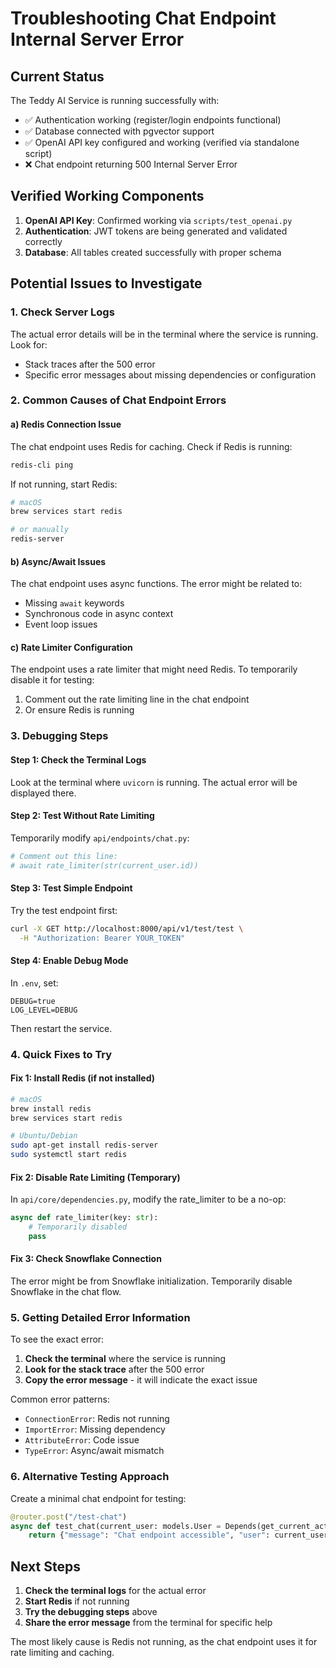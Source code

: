 # Troubleshooting Chat Endpoint Internal Server Error

## Current Status

The Teddy AI Service is running successfully with:
- ✅ Authentication working (register/login endpoints functional)
- ✅ Database connected with pgvector support
- ✅ OpenAI API key configured and working (verified via standalone script)
- ❌ Chat endpoint returning 500 Internal Server Error

## Verified Working Components

1. **OpenAI API Key**: Confirmed working via `scripts/test_openai.py`
2. **Authentication**: JWT tokens are being generated and validated correctly
3. **Database**: All tables created successfully with proper schema

## Potential Issues to Investigate

### 1. Check Server Logs
The actual error details will be in the terminal where the service is running. Look for:
- Stack traces after the 500 error
- Specific error messages about missing dependencies or configuration

### 2. Common Causes of Chat Endpoint Errors

#### a) Redis Connection Issue
The chat endpoint uses Redis for caching. Check if Redis is running:
```bash
redis-cli ping
```

If not running, start Redis:
```bash
# macOS
brew services start redis

# or manually
redis-server
```

#### b) Async/Await Issues
The chat endpoint uses async functions. The error might be related to:
- Missing `await` keywords
- Synchronous code in async context
- Event loop issues

#### c) Rate Limiter Configuration
The endpoint uses a rate limiter that might need Redis. To temporarily disable it for testing:
1. Comment out the rate limiting line in the chat endpoint
2. Or ensure Redis is running

### 3. Debugging Steps

#### Step 1: Check the Terminal Logs
Look at the terminal where `uvicorn` is running. The actual error will be displayed there.

#### Step 2: Test Without Rate Limiting
Temporarily modify `api/endpoints/chat.py`:
```python
# Comment out this line:
# await rate_limiter(str(current_user.id))
```

#### Step 3: Test Simple Endpoint
Try the test endpoint first:
```bash
curl -X GET http://localhost:8000/api/v1/test/test \
  -H "Authorization: Bearer YOUR_TOKEN"
```

#### Step 4: Enable Debug Mode
In `.env`, set:
```
DEBUG=true
LOG_LEVEL=DEBUG
```

Then restart the service.

### 4. Quick Fixes to Try

#### Fix 1: Install Redis (if not installed)
```bash
# macOS
brew install redis
brew services start redis

# Ubuntu/Debian
sudo apt-get install redis-server
sudo systemctl start redis
```

#### Fix 2: Disable Rate Limiting (Temporary)
In `api/core/dependencies.py`, modify the rate_limiter to be a no-op:
```python
async def rate_limiter(key: str):
    # Temporarily disabled
    pass
```

#### Fix 3: Check Snowflake Connection
The error might be from Snowflake initialization. Temporarily disable Snowflake in the chat flow.

### 5. Getting Detailed Error Information

To see the exact error:

1. **Check the terminal** where the service is running
2. **Look for the stack trace** after the 500 error
3. **Copy the error message** - it will indicate the exact issue

Common error patterns:
- `ConnectionError`: Redis not running
- `ImportError`: Missing dependency
- `AttributeError`: Code issue
- `TypeError`: Async/await mismatch

### 6. Alternative Testing Approach

Create a minimal chat endpoint for testing:
```python
@router.post("/test-chat")
async def test_chat(current_user: models.User = Depends(get_current_active_user)):
    return {"message": "Chat endpoint accessible", "user": current_user.email}
```

## Next Steps

1. **Check the terminal logs** for the actual error
2. **Start Redis** if not running
3. **Try the debugging steps** above
4. **Share the error message** from the terminal for specific help

The most likely cause is Redis not running, as the chat endpoint uses it for rate limiting and caching.
